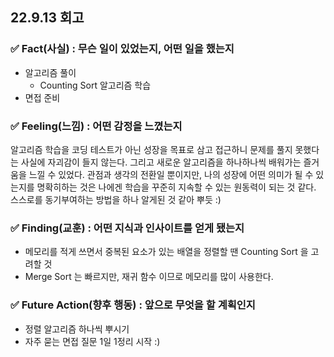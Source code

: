 ## 22.9.13 회고

### ✅ Fact(사실) : 무슨 일이 있었는지, 어떤 일을 했는지
- 알고리즘 풀이
  - Counting Sort 알고리즘 학습
- 면접 준비

### ✅ Feeling(느낌) : 어떤 감정을 느꼈는지
알고리즘 학습을 코딩 테스트가 아닌 성장을 목표로 삼고 접근하니 문제를 풀지 못했다는 사실에 자괴감이 들지 않는다. 그리고 새로운 알고리즘을 하나하나씩 배워가는 즐거움을 느낄 수 있었다.
관점과 생각의 전환일 뿐이지만, 나의 성장에 어떤 의미가 될 수 있는지를 명확히하는 것은 나에겐 학습을 꾸준히 지속할 수 있는 원동력이 되는 것 같다. 스스로를 동기부여하는 방법을 하나 알게된 것 같아 뿌듯 :)
### ✅ Finding(교훈) : 어떤 지식과 인사이트를 얻게 됐는지
- 메모리를 적게 쓰면서 중복된 요소가 있는 배열을 정렬할 땐 Counting Sort 을 고려할 것
- Merge Sort 는 빠르지만, 재귀 함수 이므로 메모리를 많이 사용한다.
### ✅ Future Action(향후 행동) : 앞으로 무엇을 할 계획인지
- 정렬 알고리즘 하나씩 뿌시기
- 자주 묻는 면접 질문 1일 1정리 시작 :)